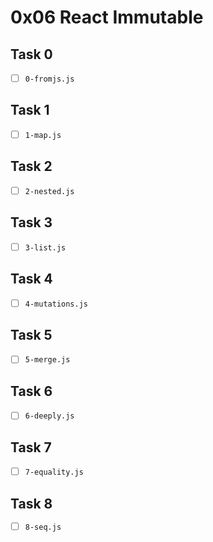 # 0x06 React Immutable

## Task 0

- [ ] `0-fromjs.js`

## Task 1
- [ ] `1-map.js`

## Task 2
- [ ] `2-nested.js`

## Task 3

- [ ] `3-list.js`

## Task 4

- [ ] `4-mutations.js`

## Task 5

- [ ] `5-merge.js`

## Task 6

- [ ] `6-deeply.js`

## Task 7

- [ ] `7-equality.js`

## Task 8

- [ ] `8-seq.js`

